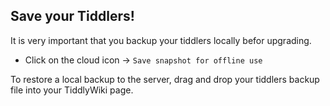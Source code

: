 ## Save your Tiddlers!

It is very important that you backup your tiddlers locally befor upgrading.

- Click on the cloud icon -> `Save snapshot for offline use`

To restore a local backup to the server, drag and drop your tiddlers backup file into your TiddlyWiki page.
